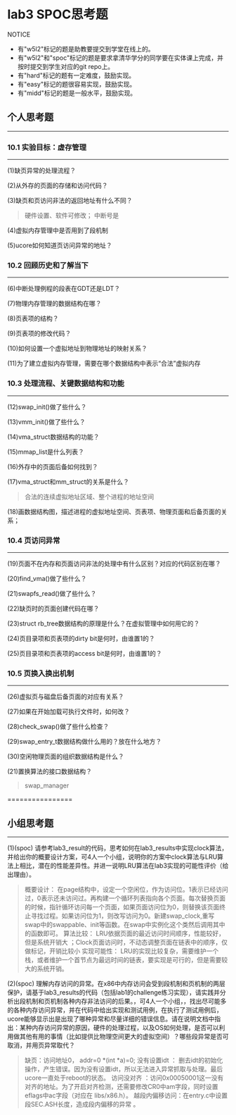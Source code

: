 # lab3 SPOC思考题

NOTICE
- 有"w5l2"标记的题是助教要提交到学堂在线上的。
- 有"w5l2"和"spoc"标记的题是要求拿清华学分的同学要在实体课上完成，并按时提交到学生对应的git repo上。
- 有"hard"标记的题有一定难度，鼓励实现。
- 有"easy"标记的题很容易实现，鼓励实现。
- 有"midd"标记的题是一般水平，鼓励实现。

## 个人思考题
---

### 10.1 实验目标：虚存管理
---

(1)缺页异常的处理流程？

(2)从外存的页面的存储和访问代码？

(3)缺页和页访问非法的返回地址有什么不同？

> 硬件设置、软件可修改； 中断号是

(4)虚拟内存管理中是否用到了段机制

(5)ucore如何知道页访问异常的地址？

### 10.2 回顾历史和了解当下
---

(6)中断处理例程的段表在GDT还是LDT？

(7)物理内存管理的数据结构在哪？

(8)页表项的结构？

(9)页表项的修改代码？

(10)如何设置一个虚拟地址到物理地址的映射关系？

(11)为了建立虚拟内存管理，需要在哪个数据结构中表示“合法”虚拟内存

### 10.3 处理流程、关键数据结构和功能
---

(12)swap_init()做了些什么？

(13)vmm_init()做了些什么？

(14)vma_struct数据结构的功能？

(15)mmap_list是什么列表？

(16)外存中的页面后备如何找到？

(17)vma_struct和mm_struct的关系是什么？

> 合法的连续虚拟地址区域、整个进程的地址空间

(18)画数据结构图，描述进程的虚拟地址空间、页表项、物理页面和后备页面的关系；

### 10.4 页访问异常
---

(19)页面不在内存和页面访问非法的处理中有什么区别？对应的代码区别在哪？

(20)find_vma()做了些什么？

(21)swapfs_read()做了些什么？

(22)缺页时的页面创建代码在哪？

(23)struct rb_tree数据结构的原理是什么？在虚拟管理中如何用它的？


(24)页目录项和页表项的dirty bit是何时，由谁置1的？


(25)页目录项和页表项的access bit是何时，由谁置1的？


### 10.5 页换入换出机制
---

(26)虚拟页与磁盘后备页面的对应有关系？

(27)如果在开始加载可执行文件时，如何改？

(28)check_swap()做了些什么检查？

(29)swap_entry_t数据结构做什么用的？放在什么地方？

(30)空闲物理页面的组织数据结构是什么？

(21)置换算法的接口数据结构？

> swap_manager

================


## 小组思考题
---
(1)(spoc) 请参考lab3_result的代码，思考如何在lab3_results中实现clock算法，并给出你的概要设计方案，可4人一个小组，说明你的方案中clock算法与LRU算法上相比，潜在的性能差异性。并进一说明LRU算法在lab3实现的可能性评价（给出理由）。

> 概要设计：
在page结构中，设定一个空闲位，作为访问位。1表示已经访问过，0表示还未访问过。再构建一个循环列表指向各个页面。每次替换页面的时候，指针循环访问每一个页面，如果页面访问位为0，则替换该页面终止寻找过程。如果访问位为1，则改写访问为0。新建swap_clock,重写swap中的swappable、init等函数。在swap中实例化这个类然后调用其中的函数即可。
算法比较：
LRU依据页面的最近访问时间顺序，性能较好，但是系统开销大 ；Clock页面访问时，不动态调整页面在链表中的顺序，仅做标记，开销比较小
实现可能性：
LRU的实现比较复杂，需要维护一个栈，或者维护一个首节点为最远时间的链表，要实现是可行的，但是需要较大的系统开销。


(2)(spoc) 理解内存访问的异常。在x86中内存访问会受到段机制和页机制的两层保护，请基于lab3_results的代码（包括lab1的challenge练习实现），请实践并分析出段机制和页机制各种内存非法访问的后果。，可4人一个小组，，找出尽可能多的各种内存访问异常，并在代码中给出实现和测试用例，在执行了测试用例后，ucore能够显示出是出现了哪种异常和尽量详细的错误信息。请在说明文档中指出：某种内存访问异常的原因，硬件的处理过程，以及OS如何处理，是否可以利用做其他有用的事情（比如提供比物理空间更大的虚拟空间）？哪些段异常是否可取消，并用页异常取代？

> 缺页：访问地址0， addr=0 *(int *a)=0;
没有设置idt ： 删去idt的初始化操作，产生错误。因为没有设置idt，所以无法进入异常抓取与处理。最后ucore一直处于reboot的状态。
访问没对齐 ：访问0x00050001这一没有对齐的地址。为了开启对齐检测，还需要修改CR0中am字段，同时设置eflags中ac字段（对应在 libs/x86.h）。
越段内偏移访问：在entry.c中设置段SEC.ASH长度，造成段内偏移的异常 。
